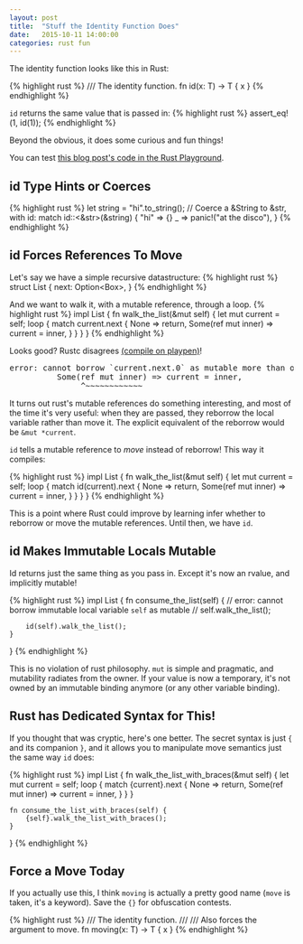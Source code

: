 ```yaml
---
layout: post
title:  "Stuff the Identity Function Does"
date:   2015-10-11 14:00:00
categories: rust fun
---
```


The identity function looks like this in Rust:

{% highlight rust %}
/// The identity function.
fn id<T>(x: T) -> T { x }
{% endhighlight %}

`id` returns the same value that is passed in:
{% highlight rust %}
assert_eq!(1, id(1));
{% endhighlight %}


Beyond the obvious, it does some curious and fun things!

You can test [this blog post's code in the Rust Playground][gist].

[gist]: https://play.rust-lang.org/?gist=724e8c931a8e7515ef31&version=stable


## id Type Hints or Coerces

{% highlight rust %}
let string = "hi".to_string();
// Coerce a &String to &str, with id:
match id::<&str>(&string) {
    "hi" => {}
    _ => panic!("at the disco"),
}
{% endhighlight %}

## id Forces References To Move

Let's say we have a simple recursive datastructure:
{% highlight rust %}
struct List {
    next: Option<Box<List>>,
}
{% endhighlight %}

And we want to walk it, with a mutable reference, through a loop.
{% highlight rust %}
impl List {
    fn walk_the_list(&mut self) {
        let mut current = self;
        loop {
            match current.next {
                None => return,
                Some(ref mut inner) => current = inner,
            }
        }
    }
}
{% endhighlight %}

Looks good? Rustc disagrees [(compile on playpen)][gisterr]!

<pre>
error: cannot borrow `current.next.0` as mutable more than once at a time [E0499]
          Some(ref mut inner) => current = inner,
               ^~~~~~~~~~~~~
</pre>

[gisterr]: https://play.rust-lang.org/?gist=613e13fd515bfca647ca&version=stable

It turns out rust's mutable references do something interesting, and most of
the time it's very useful: when they are passed, they reborrow the local variable
rather than move it. The explicit equivalent of the reborrow would be `&mut *current`.

`id` tells a mutable reference to *move* instead of reborrow! This way it compiles:

{% highlight rust %}
impl List {
    fn walk_the_list(&mut self) {
        let mut current = self;
        loop {
            match id(current).next {
                None => return,
                Some(ref mut inner) => current = inner,
            }
        }
    }
}
{% endhighlight %}

This is a point where Rust could improve by learning infer whether to
reborrow or move the mutable references. Until then, we have `id`.


## id Makes Immutable Locals Mutable

Id returns just the same thing as you pass in. Except it's now an rvalue, and
implicitly mutable!

{% highlight rust %}
impl List {
    fn consume_the_list(self) {
        // error: cannot borrow immutable local variable `self` as mutable
        // self.walk_the_list();
        
        id(self).walk_the_list();
    }
}
{% endhighlight %}

This is no violation of rust philosophy. `mut` is simple and pragmatic, and
mutability radiates from the owner. If your value is now a temporary, it's
not owned by an immutable binding anymore (or any other variable binding).


## Rust has Dedicated Syntax for This!

If you thought that was cryptic, here's one better. The secret syntax is just
`{` and its companion `}`, and it allows you to manipulate move semantics just
the same way `id` does:

{% highlight rust %}
impl List {
    fn walk_the_list_with_braces(&mut self) {
        let mut current = self;
        loop {
            match {current}.next {
                None => return,
                Some(ref mut inner) => current = inner,
            }
        }
    }
    
    fn consume_the_list_with_braces(self) {
        {self}.walk_the_list_with_braces();
    }
}
{% endhighlight %}


## Force a Move Today

If you actually use this, I think `moving` is actually a pretty good name
(`move` is taken, it's a keyword). Save the `{}` for obfuscation contests.

{% highlight rust %}
/// The identity function.
///
/// Also forces the argument to move.
fn moving<T>(x: T) -> T { x }
{% endhighlight %}

